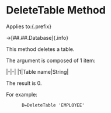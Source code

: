# DeleteTable Method

Applies to:{.prefix}

→[##.##.Database]{.info}

This method deletes a table.

The argument is composed of 1 item:

|-|-|
|1|Table name|String|

The result is 0.

For example:

~~~
      D=DeleteTable 'EMPLOYEE'
~~~

